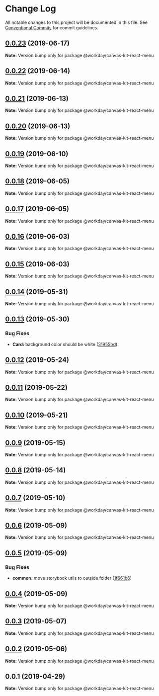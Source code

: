 # Change Log

All notable changes to this project will be documented in this file.
See [Conventional Commits](https://conventionalcommits.org) for commit guidelines.

## [0.0.23](https://ghe.megaleo.com/design/canvas-kit-react/tree/master/modules/canvas-kit-react-menu/compare/@workday/canvas-kit-react-menu@0.0.22...@workday/canvas-kit-react-menu@0.0.23) (2019-06-17)

**Note:** Version bump only for package @workday/canvas-kit-react-menu





## [0.0.22](https://ghe.megaleo.com/design/canvas-kit-react/tree/master/modules/canvas-kit-react-menu/compare/@workday/canvas-kit-react-menu@0.0.21...@workday/canvas-kit-react-menu@0.0.22) (2019-06-14)

**Note:** Version bump only for package @workday/canvas-kit-react-menu





## [0.0.21](https://ghe.megaleo.com/design/canvas-kit-react/tree/master/modules/canvas-kit-react-menu/compare/@workday/canvas-kit-react-menu@0.0.20...@workday/canvas-kit-react-menu@0.0.21) (2019-06-13)

**Note:** Version bump only for package @workday/canvas-kit-react-menu





## [0.0.20](https://ghe.megaleo.com/design/canvas-kit-react/tree/master/modules/canvas-kit-react-menu/compare/@workday/canvas-kit-react-menu@0.0.19...@workday/canvas-kit-react-menu@0.0.20) (2019-06-13)

**Note:** Version bump only for package @workday/canvas-kit-react-menu





## [0.0.19](https://ghe.megaleo.com/design/canvas-kit-react/tree/master/modules/canvas-kit-react-menu/compare/@workday/canvas-kit-react-menu@0.0.18...@workday/canvas-kit-react-menu@0.0.19) (2019-06-10)

**Note:** Version bump only for package @workday/canvas-kit-react-menu





## [0.0.18](https://ghe.megaleo.com/design/canvas-kit-react/tree/master/modules/canvas-kit-react-menu/compare/@workday/canvas-kit-react-menu@0.0.17...@workday/canvas-kit-react-menu@0.0.18) (2019-06-05)

**Note:** Version bump only for package @workday/canvas-kit-react-menu





## [0.0.17](https://ghe.megaleo.com/design/canvas-kit-react/tree/master/modules/canvas-kit-react-menu/compare/@workday/canvas-kit-react-menu@0.0.16...@workday/canvas-kit-react-menu@0.0.17) (2019-06-05)

**Note:** Version bump only for package @workday/canvas-kit-react-menu





## [0.0.16](https://ghe.megaleo.com/design/canvas-kit-react/tree/master/modules/canvas-kit-react-menu/compare/@workday/canvas-kit-react-menu@0.0.15...@workday/canvas-kit-react-menu@0.0.16) (2019-06-03)

**Note:** Version bump only for package @workday/canvas-kit-react-menu





## [0.0.15](https://ghe.megaleo.com/design/canvas-kit-react/tree/master/modules/canvas-kit-react-menu/compare/@workday/canvas-kit-react-menu@0.0.14...@workday/canvas-kit-react-menu@0.0.15) (2019-06-03)

**Note:** Version bump only for package @workday/canvas-kit-react-menu





## [0.0.14](https://ghe.megaleo.com/design/canvas-kit-react/tree/master/modules/canvas-kit-react-menu/compare/@workday/canvas-kit-react-menu@0.0.13...@workday/canvas-kit-react-menu@0.0.14) (2019-05-31)

**Note:** Version bump only for package @workday/canvas-kit-react-menu





## [0.0.13](https://ghe.megaleo.com/design/canvas-kit-react/tree/master/modules/canvas-kit-react-menu/compare/@workday/canvas-kit-react-menu@0.0.12...@workday/canvas-kit-react-menu@0.0.13) (2019-05-30)


### Bug Fixes

* **Card:** background color should be white ([31955bd](https://ghe.megaleo.com/design/canvas-kit-react/tree/master/modules/canvas-kit-react-menu/commits/31955bd))





## [0.0.12](https://ghe.megaleo.com/design/canvas-kit-react/tree/master/modules/canvas-kit-react-menu/compare/@workday/canvas-kit-react-menu@0.0.11...@workday/canvas-kit-react-menu@0.0.12) (2019-05-24)

**Note:** Version bump only for package @workday/canvas-kit-react-menu





## [0.0.11](https://ghe.megaleo.com/design/canvas-kit-react/tree/master/modules/canvas-kit-react-menu/compare/@workday/canvas-kit-react-menu@0.0.10...@workday/canvas-kit-react-menu@0.0.11) (2019-05-22)

**Note:** Version bump only for package @workday/canvas-kit-react-menu





## [0.0.10](https://ghe.megaleo.com/design/canvas-kit-react/tree/master/modules/canvas-kit-react-menu/compare/@workday/canvas-kit-react-menu@0.0.9...@workday/canvas-kit-react-menu@0.0.10) (2019-05-21)

**Note:** Version bump only for package @workday/canvas-kit-react-menu





## [0.0.9](https://ghe.megaleo.com/design/canvas-kit-react/tree/master/modules/canvas-kit-react-menu/compare/@workday/canvas-kit-react-menu@0.0.8...@workday/canvas-kit-react-menu@0.0.9) (2019-05-15)

**Note:** Version bump only for package @workday/canvas-kit-react-menu





## [0.0.8](https://ghe.megaleo.com/design/canvas-kit-react/tree/master/modules/canvas-kit-react-menu/compare/@workday/canvas-kit-react-menu@0.0.7...@workday/canvas-kit-react-menu@0.0.8) (2019-05-14)

**Note:** Version bump only for package @workday/canvas-kit-react-menu





## [0.0.7](https://ghe.megaleo.com/design/canvas-kit-react/tree/master/modules/canvas-kit-react-menu/compare/@workday/canvas-kit-react-menu@0.0.6...@workday/canvas-kit-react-menu@0.0.7) (2019-05-10)

**Note:** Version bump only for package @workday/canvas-kit-react-menu





## [0.0.6](https://ghe.megaleo.com/design/canvas-kit-react/tree/master/modules/canvas-kit-react-menu/compare/@workday/canvas-kit-react-menu@0.0.5...@workday/canvas-kit-react-menu@0.0.6) (2019-05-09)

**Note:** Version bump only for package @workday/canvas-kit-react-menu





## [0.0.5](https://ghe.megaleo.com/design/canvas-kit-react/tree/master/modules/canvas-kit-react-menu/compare/@workday/canvas-kit-react-menu@0.0.4...@workday/canvas-kit-react-menu@0.0.5) (2019-05-09)


### Bug Fixes

* **common:** move storybook utils to outside folder ([1f661b6](https://ghe.megaleo.com/design/canvas-kit-react/tree/master/modules/canvas-kit-react-menu/commits/1f661b6))





## [0.0.4](https://ghe.megaleo.com/design/canvas-kit-react/tree/master/modules/canvas-kit-react-menu/compare/@workday/canvas-kit-react-menu@0.0.3...@workday/canvas-kit-react-menu@0.0.4) (2019-05-09)

**Note:** Version bump only for package @workday/canvas-kit-react-menu





## [0.0.3](https://ghe.megaleo.com/design/canvas-kit-react/tree/master/modules/canvas-kit-react-menu/compare/@workday/canvas-kit-react-menu@0.0.2...@workday/canvas-kit-react-menu@0.0.3) (2019-05-07)

**Note:** Version bump only for package @workday/canvas-kit-react-menu





## [0.0.2](https://ghe.megaleo.com/design/canvas-kit-react/tree/master/modules/canvas-kit-react-menu/compare/@workday/canvas-kit-react-menu@0.0.1...@workday/canvas-kit-react-menu@0.0.2) (2019-05-06)

**Note:** Version bump only for package @workday/canvas-kit-react-menu





## 0.0.1 (2019-04-29)

**Note:** Version bump only for package @workday/canvas-kit-react-menu
